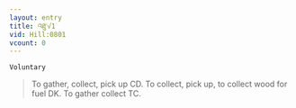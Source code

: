 ```yaml
---
layout: entry
title: འཐུ་√1
vid: Hill:0801
vcount: 0
---
```

`Voluntary` 
> To gather, collect, pick up CD\.
 To collect, pick up, to collect wood for fuel DK\.
 To gather collect TC\.

